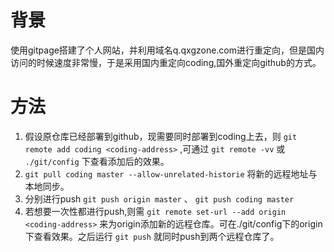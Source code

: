 背景
====

使用gitpage搭建了个人网站，并利用域名q.qxgzone.com进行重定向，但是国内访问的时候速度非常慢，于是采用国内重定向coding,国外重定向github的方式。

方法
====

1.  假设原仓库已经部署到github，现需要同时部署到coding上去，则
    `git remote add coding <coding-address>` ,可通过 `git remote -vv` 或
    `./git/config` 下查看添加后的效果。
2.  `git pull coding master --allow-unrelated-historie`
    将新的远程地址与本地同步。
3.  分别进行push `git push origin master` 、 `git push coding master`
4.  若想要一次性都进行push,则需
    `git remote set-url --add origin <coding-address>`
    来为origin添加新的远程仓库。可在./git/config下的origin下查看效果。之后运行
    `git push` 就同时push到两个远程仓库了。
